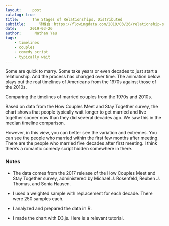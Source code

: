 ```yaml
---
layout:     post
catalog: true
title:      The Stages of Relationships, Distributed
subtitle:      转载自：https://flowingdata.com/2019/03/26/relationship-stages/
date:      2019-03-26
author:      Nathan Yau
tags:
    - timelines
    - couples
    - comedy script
    - typically wait
---
```


Some are quick to marry. Some take years or even decades to just start a relationship. And the process has changed over time. The animation below plays out the real timelines of Americans from the 1970s against those of the 2010s.

Comparing the timelines of married couples from the 1970s and 2010s.




Based on data from the How Couples Meet and Stay Together survey, the chart shows that people typically wait longer to get married and live together sooner now than they did several decades ago. We saw this in the median timeline comparison. 

However, in this view, you can better see the variation and extremes. You can see the people who married within the first few months after meeting. There are the people who married five decades after first meeting. I think there’s a romantic comedy script hidden somewhere in there.





### Notes

- The data comes from the 2017 release of the How Couples Meet and Stay Together survey, administered by Michael J. Rosenfeld, Reuben J. Thomas, and Sonia Hausen.

- I used a weighted sample with replacement for each decade. There were 250 samples each.

- I analyzed and prepared the data in R.

- I made the chart with D3.js. Here is a relevant tutorial.

